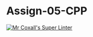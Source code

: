 # Assign-05-CPP
[![Mr Coxall's Super Linter](https://github.com/ICS3U-Programming-Spencer-S/Assign-05-CPP/workflows/Mr%20Coxall's%20Super%20Linter/badge.svg)](https://github.com/ICS3U-Programming-Spencer-S/Assign-05-CPP/actions/)
